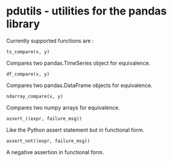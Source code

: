 pdutils - utilities for the pandas library
==========================================

Currently supported functions are :

    ts_compare(x, y)

Compares two pandas.TimeSeries object for equivalence.

    df_compare(x, y)

Compares two pandas.DataFrame objects for equivalence.

    ndarray_compare(x, y)

Compares two numpy arrays for equivalence.

    assert_((expr, failure_msg))

Like the Python assert statement but in functional form.

    assert_not((expr, failure_msg))

A negative assertion in functional form.

